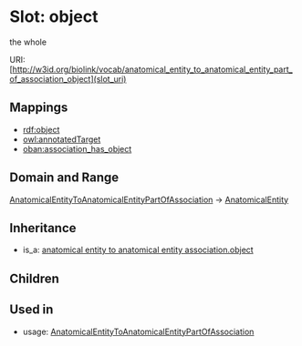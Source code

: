 # Slot: object


the whole

URI: [http://w3id.org/biolink/vocab/anatomical_entity_to_anatomical_entity_part_of_association_object](slot_uri)
## Mappings

 * [rdf:object](http://purl.obolibrary.org/obo/rdf_object)
 * [owl:annotatedTarget](http://purl.obolibrary.org/obo/owl_annotatedTarget)
 * [oban:association_has_object](http://purl.obolibrary.org/obo/oban_association_has_object)
## Domain and Range

[AnatomicalEntityToAnatomicalEntityPartOfAssociation](AnatomicalEntityToAnatomicalEntityPartOfAssociation.md) -> [AnatomicalEntity](AnatomicalEntity.md)
## Inheritance

 *  is_a: [anatomical entity to anatomical entity association.object](anatomical_entity_to_anatomical_entity_association_object.md)
## Children

## Used in

 *  usage: [AnatomicalEntityToAnatomicalEntityPartOfAssociation](AnatomicalEntityToAnatomicalEntityPartOfAssociation.md)
